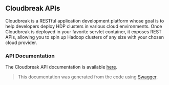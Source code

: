 
## Cloudbreak APIs

Cloudbreak is a RESTful application development platform whose goal is to help developers deploy HDP clusters in various cloud environments. Once Cloudbreak is deployed in your favorite servlet container, it exposes REST APIs, allowing you to spin up Hadoop clusters of any size with your chosen cloud provider.

### API Documentation 

The Cloudbreak API documentation is available [here](https://app.swaggerhub.com/apis/Cloudbreak/Cloudbreak/1.16.1). 

> This documentation was generated from the code using [Swagger](https://swagger.io/).